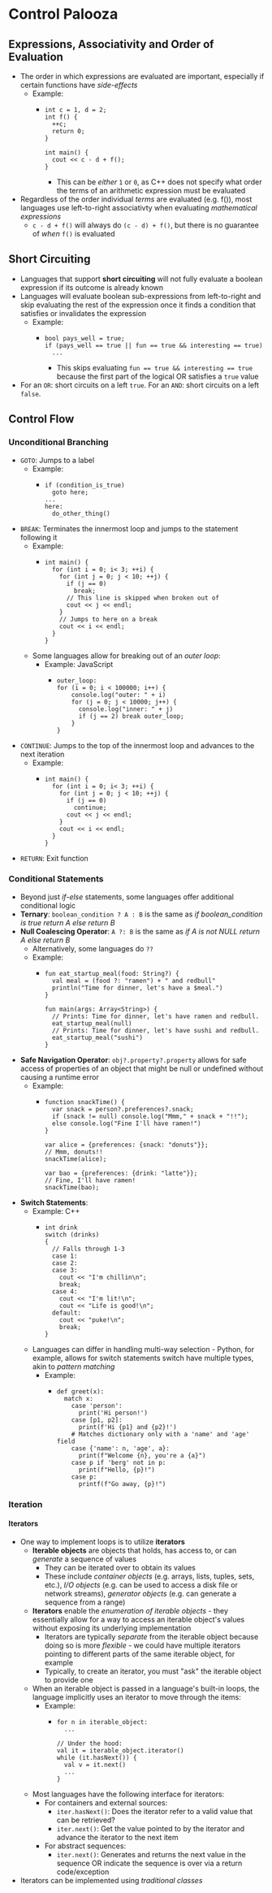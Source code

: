 # Control Palooza
## Expressions, Associativity and Order of Evaluation
- The order in which expressions are evaluated are important, especially if certain functions have *side-effects*
  - Example:
    -     int c = 1, d = 2;
          int f() {
            ++c;
            return 0;
          }

          int main() {
            cout << c - d + f();
          }

      - This can be *either* `1` or `0`, as C++ does not specify what order the terms of an arithmetic expression must be evaluated
- Regardless of the order individual *terms* are evaluated (e.g. f()), most languages use left-to-right associativty when evaluating *mathematical expressions* 
  - `c - d + f()` will always do `(c - d) + f()`, but there is no guarantee of *when* `f()` is evaluated
## Short Circuiting
- Languages that support **short circuiting** will not fully evaluate a boolean expression if its outcome is already known
- Languages will evaluate boolean sub-expressions from left-to-right and skip evaluating the rest of the expression once it finds a condition that satisfies or invalidates the expression  
  - Example:
    -     bool pays_well = true;
          if (pays_well == true || fun == true && interesting == true)
            ...
      - This skips evaluating `fun == true && interesting == true` because the first part of the logical OR satisfies a `true` value
- For an `OR`: short circuits on a left `true`. For an `AND`: short circuits on a left `false`.
## Control Flow
### Unconditional Branching
- `GOTO`: Jumps to a label
  - Example:
    -     if (condition_is_true)
            goto here;
          ...
          here:
            do_other_thing()
- `BREAK`: Terminates the innermost loop and jumps to the statement following it
  - Example:
    -     int main() {
            for (int i = 0; i< 3; ++i) {
              for (int j = 0; j < 10; ++j) {
                if (j == 0)
                  break;
                // This line is skipped when broken out of 
                cout << j << endl;
              }
              // Jumps to here on a break
              cout << i << endl;
            }
          }
  - Some languages allow for breaking out of an *outer loop*:
    - Example: JavaScript
      -     outer_loop:
            for (i = 0; i < 100000; i++) {
                console.log("outer: " + i)
                for (j = 0; j < 10000; j++) {
                  console.log("inner: " + j)
                  if (j == 2) break outer_loop;
                }
            }
- `CONTINUE`: Jumps to the top of the innermost loop and advances to the next iteration
  - Example:
    -     int main() {
            for (int i = 0; i< 3; ++i) {
              for (int j = 0; j < 10; ++j) {
                if (j == 0)
                  continue;
                cout << j << endl;
              }
              cout << i << endl;
            }
          }
- `RETURN`: Exit function
### Conditional Statements
- Beyond just *if-else* statements, some languages offer additional conditional logic
- **Ternary**: `boolean_condition ? A : B` is the same as *if boolean_condition is true return A else return B*
- **Null Coalescing Operator**: `A ?: B` is the same as *if A is not NULL return A else return B*
  - Alternatively, some languages do `??`
  - Example:
    -     fun eat_startup_meal(food: String?) {
            val meal = (food ?: "ramen") + " and redbull"
            println("Time for dinner, let's have a $meal.")
          }

          fun main(args: Array<String>) {
            // Prints: Time for dinner, let's have ramen and redbull.
            eat_startup_meal(null)
            // Prints: Time for dinner, let's have sushi and redbull.
            eat_startup_meal("sushi")
          }
- **Safe Navigation Operator**: `obj?.property?.property` allows for safe access of properties of an object that might be null or undefined without causing a runtime error
  - Example:
    -     function snackTime() {
            var snack = person?.preferences?.snack;
            if (snack != null) console.log("Mmm," + snack + "!!");
            else console.log("Fine I'll have ramen!")
          }

          var alice = {preferences: {snack: "donuts"}};
          // Mmm, donuts!!
          snackTime(alice);

          var bao = {preferences: {drink: "latte"}};
          // Fine, I'll have ramen!
          snackTime(bao);
- **Switch Statements**:
  - Example: C++
    -     int drink
          switch (drinks) 
          {
            // Falls through 1-3
            case 1:
            case 2:
            case 3:
              cout << "I'm chillin\n";
              break;
            case 4:
              cout << "I'm lit!\n";
              cout << "Life is good!\n";
            default:
              cout << "puke!\n";
              break;
          }
  - Languages can differ in handling multi-way selection - Python, for example, allows for switch statements switch have multiple types, akin to *pattern matching*
    - Example:
      -     def greet(x):
              match x:
                case 'person':
                  print('Hi person!')
                case [p1, p2]:
                  print(f'Hi {p1} and {p2}!')
                # Matches dictionary only with a 'name' and 'age' field
                case {'name': n, 'age', a}:
                  print(f"Welcome {n}, you're a {a}")
                case p if 'berg' not in p:
                  print(f"Hello, {p}!")
                case p:
                  printf(f"Go away, {p}!")
### Iteration
#### Iterators
- One way to implement loops is to utilize **iterators**
  - **Iterable objects** are objects that holds, has access to, or can *generate* a sequence of values
    - They can be iterated over to obtain its values
    - These include *container objects* (e.g. arrays, lists, tuples, sets, etc.), *I/O objects* (e.g. can be used to access a disk file or network streams), *generator objects* (e.g. can generate a sequence from a range) 
  - **Iterators** enable the *enumeration of iterable objects* - they essentially allow for a way to access an iterable object's values without exposing its underlying implementation
    - Iterators are typically *separate* from the iterable object because doing so is more *flexible* - we could have multiple iterators pointing to different parts of the same iterable object, for example
    - Typically, to create an iterator, you must "ask" the iterable object to provide one
  - When an iterable object is passed in a language's built-in loops, the language implicitly uses an iterator to move through the items:
    - Example:     
      -     for n in iterable_object:
              ...
            
            // Under the hood:
            val it = iterable_object.iterator()
            while (it.hasNext()) {
              val v = it.next()
              ...
            }
  - Most languages have the following interface for iterators:
    - For containers and external sources:
      - `iter.hasNext()`: Does the iterator refer to a valid value that can be retrieved?
      - `iter.next()`: Get the value pointed to by the iterator and advance the iterator to the next item
    - For abstract sequences:
      - `iter.next()`: Generates and returns the next value in the sequence OR indicate the sequence is over via a return code/exception
- Iterators can be implemented using *traditional classes* 